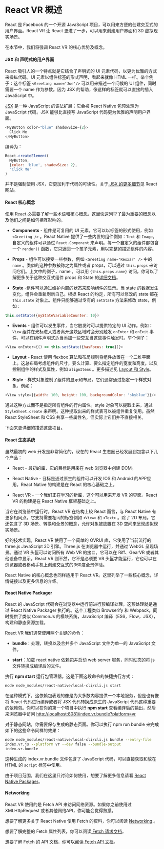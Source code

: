 # React VR 概述

React 是 Facebook 的一个开源 JavaScript 项目，可以用来方便的创建交互式的用户界面。React VR 让 React 更进了一步，可以用来创建用户界面和 3D 虚拟现实场景。

在本节中，我们将强调 React VR 的核心优势及概念。

#### JSX 和 声明式的用户界面

React 吸引人的一个特点就是它结合了声明式的 UI 元素代码，以更为优雅的方式来操纵代码。UI 元素以组件标签的形式声明，看起来就像 HTML 一样。举个例子：这个标签 `<Greeting name='Joe'/>` 可以用来描述一个问候的 UI 组件，同时需要一个 name 作为参数。因为 JSX 的帮助，像这样的标签就可以直接的插入 JavaScript 中。

[JSX](https://facebook.github.io/react/docs/introducing-jsx.html) 是一种 JavaScript 的语法扩展；它会被 React Native 包预处理为 JavaScript 代码。JSX 能够比直接写 JavaScript 代码更为优雅的声明用户界面。

```javascript
<MyButton color="blue" shadowSize={2}>
  Click Me
</MyButton>
```

编译为：

```javascript
React.createElement(
  MyButton,
  {color: 'blue', shadowSize: 2},
  'Click Me'
)
```

并不是强制使用 JSX，它更加利于代码的可读性。关于[ JSX 的更多细节](https://facebook.github.io/react/docs/jsx-in-depth.html)见 React 网站。

#### React 核心概念

使用 React 必需要了解一些术语和核心概念。这里快速列举了最为重要的概念以及他们之间是如何相互影响的。

* **Components** - 组件是可复用的 UI 元素，它可以以标签的形式使用，例如 `<Greeting />` 。React Native 提供了一些内置的组件例如：`Text` 和 `Image`。自定义的组件可以通过 `React.Component` 来声明。每一个自定义的组件都包含一个 `render()` 函数，它只返回一个孩子元素，用以完整的描述组件的内容。

* **Props** - 组件可以接受一些参数，例如 `<Greeting name='Rexxar' />` 中的 `name` 。类似的这种参数被称之为属性或者 props，可以通过 `this.props` 来访问它们。上文中的例子，name ，可以用 `{this.props.name}` 访问。你可以了解更多关于这种交互式组件 props 和 State 的[详细文档](https://facebook.github.io/react-vr/docs/components-props-and-state.html)。

* **State** -组件可以通过维护内部的状态来影响组件的显示。当 state 的数据发生变化，组件会重新刷新自己。根据 React 的约定，所有可以修改的 state 都在 `this.state` 对象上。组件只能够通过专有的 `setState` 方法来修改 state，例如：

```javascript
this.setState({myStateVariableCounter: 10})
```

* **Events** - 组件可以发生事件，当它触发时可以提供特定的 UI 动作。例如：`View` 组件在光标进入或者离开这块区域时会分别触发 `onEnter` 和 `onExit` 事件，可以在组件声明式适当添加一些交互当这些事件触发时。举个例子：

```javascript
<View onEnter={() => this.setState({hasFocus: true})}>
```

* **Layout** - React 使用 flexbox 算法和布局规则将组件放置在一个二维平面上。这总布局考虑组件的尺寸，要么计算、要么指定组件的宽度和高度，以及控制组件的样式及属性，例如 `alignItems` 。更多描述见 [Layout 和 Style](https://facebook.github.io/react-vr/docs/layout-and-style.html)。

* **Style** - 样式对象控制了组件的显示和布局。它们通常通过指定一个样式对象，例如：

```javascript
<View style={{width: 100, height: 100, backgroundColor: 'skyblue'}}/>
```

通过这种方式而不是指定所有组件的行内属性。style 对象可以提取出来，通过 `StyleSheet.create` 来声明。这种提取出来的样式表可以被组件重复使用。虽然 React StyleSheet 和 CSS 共享一些属性名，但实际上它们并不直接相关。

下面来更详细的描述这些项目。

#### React 生态系统

虽然最初的 web 开发是非常简化的，现在的 React 生态圈已经发展到包含以下几个产品：

* React - 最初的库，它的目标是用来在 web 浏览器中创建 DOM。

* React Native - 目标是通过原生的组件可以开发 IOS 和 Android 的APP应用。React Native 的构建是在 React 的核心基础之上。

* React VR - 一个我们正在学习的新库，这个可以用来开发 VR 的界面。React VR 的构建是在 React Native 框架基础之上。

当它在浏览器中运行时，React VR 在结构上较 React 而言，与 React Native 有更多相同点。它支持需要相同的标签例如 `<View>` 和 `<Text>` 。除了 2D 布局，它还包含了 3D 场景、转换和全景的概念，允许对象被放置在 3D 空间来呈现虚拟现实场景。

好的技术实现，React VR 使用了一个简单的 OVRUI 库，它使用了当前流行的 three.js JavaScript 3D 引擎。Three.js 在浏览器中运行，并通过 WebGL 呈现场景。通过 VR 头盔可以访问所有 Web VR 的接口，它可以在 Riff、GearVR 或者其他设备中显示。React VR 则不然，它不是必须要 VR 头盔才能运行，它也可以在浏览器或者移动手机上创建交互式的360度全景体验。

React Native 的核心概念也同样适用于 React VR。这里列举了一些核心概念，详情链接以及更多信息的介绍。

#### React Native Packager

React 的 JavaScript 代码会在浏览器中运行前进行预编译处理。这预处理就是通过 React Native Packager 执行的。这个工程类似 Browserify 和 Webpack，同时提供了类似 CommonJs 的模块系统，JavaScript 编译（ES6，Flow，JSX），构建和静态资源加载。

React VR 我们通常使用两个关键的命令：

* **bundle**：处理，转换以及合并多个 JavaScript 文件为单一的 JavaScript 文件。

* **start**：加载 react native 依赖包并启动 web server 服务，同时动态的将 js 文件转换成编译后的文件。

执行 **npm start** 运行包管理器，这是下面这段命令的快捷执行方式：

```bash
node node_modules/react-native/local-cli/cli.js start
```

在这种模式下，这依赖包表现的像是为大多数内容提供一个本地服务，但是也有像将 React 代码进行编译或者将 JSX 代码转换成原生的 JavaScript 代码这种重要的依赖包。你可以在你的第一个项目中执行 **npm start** 查看编译后的输出，然后来浏览器中访问 [http://localhost:8081/index.vr.bundle?platform=vr](http://localhost:8081/index.vr.bundle?platform=vr)

对于静态网站，你需要保存生成的静态页面。你可以执行 npm run bundle 来完成如下的这些命令同样的效果：

```bash
node node_modules/react-native/local-cli/cli.js bundle --entry-file
index.vr.js --platform vr --dev false --bundle-output
index.vr.bundle
```

这种生成的 index.vr.bundle 文件包含了 JavaScript 代码，可以直接获取和放在 HTML 的 `script` 标签中使用。

由于项目范围，我们在这里只讨论如何使用，想要了解更多信息请看 [React Native Packager](https://github.com/facebook/react-native/blob/master/packager/README.md)。

#### Networking

React VR 使用的是 Fetch API 来访问网络资源。如果你之前使用过 XMLHttpRequest 或者其他网络API，你可能会觉得熟悉。

想要了解更多关于 React Native 使用 Fetch 的资料，你可以阅读 [Networking](https://facebook.github.io/react-native/docs/network.html) 。

想要了解完整的 Fetch 属性列表，你可以阅读[ Fetch 请求文档](https://developer.mozilla.org/en-US/docs/Web/API/Request)。

想要了解 Fetch 的 API 文档，你可以阅读[ Fetch API 文档](https://developer.mozilla.org/en-US/docs/Web/API/Fetch_API)。 

